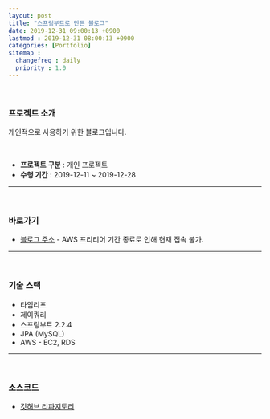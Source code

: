 ```yaml
---
layout: post
title: "스프링부트로 만든 블로그"
date: 2019-12-31 09:00:13 +0900
lastmod : 2019-12-31 08:00:13 +0900
categories: [Portfolio]
sitemap :
  changefreq : daily
  priority : 1.0
---
```


<br>

### 프로젝트 소개

개인적으로 사용하기 위한 블로그입니다.

<br>

- **프로젝트 구분** : 개인 프로젝트
- **수행 기간** : 2019-12-11 ~ 2019-12-28

---

<br>

### 바로가기

- [블로그 주소](http://jhblog.net) - AWS 프리티어 기간 종료로 인해 현재 접속 불가.

---

<br>

### 기술 스택

- 타임리프
- 제이쿼리
- 스프링부트 2.2.4
- JPA (MySQL)
- AWS - EC2, RDS

---

<br>

### 소스코드

- [깃허브 리파지토리](https://github.com/codemakim/springblog)
